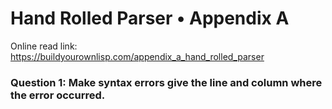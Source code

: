# Hand Rolled Parser • Appendix A

Online read link: https://buildyourownlisp.com/appendix_a_hand_rolled_parser

### Question 1: Make syntax errors give the line and column where the error occurred.
